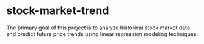 # stock-market-trend
The primary goal of this project is to analyze historical stock market data and predict future price trends using linear regression modeling techniques.
